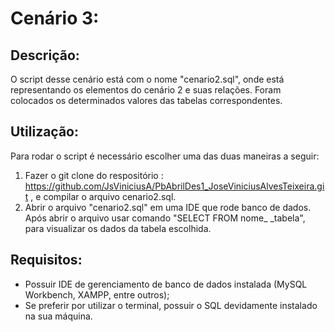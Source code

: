 # Cenário 3: 

## Descrição:
O script desse cenário está com o nome "cenario2.sql", onde está representando os elementos do cenário 2 e suas relações. Foram colocados os determinados valores das tabelas correspondentes.

## Utilização:
Para rodar o script é necessário escolher uma das duas maneiras a seguir:
1. Fazer o git clone do respositório : https://github.com/JsViniciusA/PbAbrilDes1_JoseViniciusAlvesTeixeira.git , e compilar o arquivo cenario2.sql.
2. Abrir o arquivo "cenario2.sql" em uma  IDE que rode banco de dados. Após abrir o arquivo usar   comando "SELECT FROM nome_  _tabela", para visualizar os dados da tabela escolhida.

##  Requisitos:
- Possuir IDE de gerenciamento de banco de dados instalada (MySQL Workbench, XAMPP, entre outros);
- Se preferir por utilizar o terminal, possuir o SQL devidamente instalado na sua máquina.




